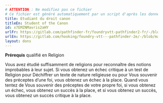 ```yaml
---
# ATTENTION : Ne modifiez pas ce fichier
# Ce fichier est généré automatiquement par un script d'après les données du module Foundry VTT officiel et de sa traduction
title: Etudiant du droit canon
titleEn: Student of the Canon
id: x7EMZNMavris2aHY
urlFr: https://gitlab.com/pathfinder-fr/foundryvtt-pathfinder2-fr/-/blob/master/data/feats/x7EMZNMavris2aHY.htm
urlEn: https://gitlab.com/hooking/foundry-vtt---pathfinder-2e/-/blob/master/packs/data/feats.db/student-of-the-canon.json
layout: dons
---
```

**Prérequis** qualifié en Religion

Vous avez étudié suffisamment de religions pour reconnaître des notions improbables à leur sujet. Si vous obtenez un échec critique à un test de Religion pour Déchiffrer un texte de nature religieuse ou pour Vous souvenir des préceptes d’une foi, vous obtenez un échec à la place. Quand vous tentez de Vous souvenir des préceptes de votre propre foi, si vous obtenez un échec, vous obtenez un succès à la place, et si vous obtenez un succès, vous obtenez un succès critique à la place.
